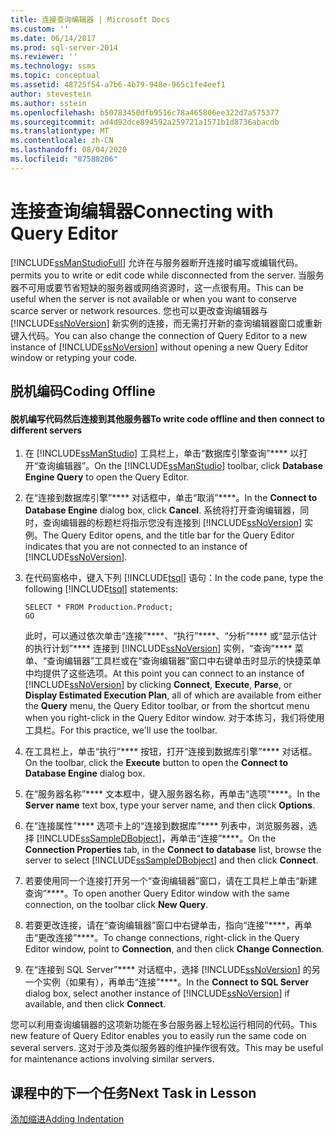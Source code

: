 ```yaml
---
title: 连接查询编辑器 | Microsoft Docs
ms.custom: ''
ms.date: 06/14/2017
ms.prod: sql-server-2014
ms.reviewer: ''
ms.technology: ssms
ms.topic: conceptual
ms.assetid: 48725f54-a7b6-4b79-948e-965c1fe4eef1
author: stevestein
ms.author: sstein
ms.openlocfilehash: b50783450dfb9516c78a465806ee322d7a575377
ms.sourcegitcommit: ad4d92dce894592a259721a1571b1d8736abacdb
ms.translationtype: MT
ms.contentlocale: zh-CN
ms.lasthandoff: 08/04/2020
ms.locfileid: "87588206"
---
```

# <a name="connecting-with-query-editor"></a><span data-ttu-id="bf562-102">连接查询编辑器</span><span class="sxs-lookup"><span data-stu-id="bf562-102">Connecting with Query Editor</span></span>
  [!INCLUDE[ssManStudioFull](../../includes/ssmanstudiofull-md.md)] <span data-ttu-id="bf562-103">允许在与服务器断开连接时编写或编辑代码。</span><span class="sxs-lookup"><span data-stu-id="bf562-103">permits you to write or edit code while disconnected from the server.</span></span> <span data-ttu-id="bf562-104">当服务器不可用或要节省短缺的服务器或网络资源时，这一点很有用。</span><span class="sxs-lookup"><span data-stu-id="bf562-104">This can be useful when the server is not available or when you want to conserve scarce server or network resources.</span></span> <span data-ttu-id="bf562-105">您也可以更改查询编辑器与 [!INCLUDE[ssNoVersion](../../includes/ssnoversion-md.md)] 新实例的连接，而无需打开新的查询编辑器窗口或重新键入代码。</span><span class="sxs-lookup"><span data-stu-id="bf562-105">You can also change the connection of Query Editor to a new instance of [!INCLUDE[ssNoVersion](../../includes/ssnoversion-md.md)] without opening a new Query Editor window or retyping your code.</span></span>  
  
## <a name="coding-offline"></a><span data-ttu-id="bf562-106">脱机编码</span><span class="sxs-lookup"><span data-stu-id="bf562-106">Coding Offline</span></span>  
  
#### <a name="to-write-code-offline-and-then-connect-to-different-servers"></a><span data-ttu-id="bf562-107">脱机编写代码然后连接到其他服务器</span><span class="sxs-lookup"><span data-stu-id="bf562-107">To write code offline and then connect to different servers</span></span>  
  
1.  <span data-ttu-id="bf562-108">在 [!INCLUDE[ssManStudio](../../includes/ssmanstudio-md.md)] 工具栏上，单击“数据库引擎查询”\*\*\*\* 以打开“查询编辑器”。</span><span class="sxs-lookup"><span data-stu-id="bf562-108">On the [!INCLUDE[ssManStudio](../../includes/ssmanstudio-md.md)] toolbar, click **Database Engine Query** to open the Query Editor.</span></span>  
  
2.  <span data-ttu-id="bf562-109">在“连接到数据库引擎”\*\*\*\* 对话框中，单击“取消”\*\*\*\*。</span><span class="sxs-lookup"><span data-stu-id="bf562-109">In the **Connect to Database Engine** dialog box, click **Cancel**.</span></span> <span data-ttu-id="bf562-110">系统将打开查询编辑器，同时，查询编辑器的标题栏将指示您没有连接到 [!INCLUDE[ssNoVersion](../../includes/ssnoversion-md.md)] 实例。</span><span class="sxs-lookup"><span data-stu-id="bf562-110">The Query Editor opens, and the title bar for the Query Editor indicates that you are not connected to an instance of [!INCLUDE[ssNoVersion](../../includes/ssnoversion-md.md)].</span></span>  
  
3.  <span data-ttu-id="bf562-111">在代码窗格中，键入下列 [!INCLUDE[tsql](../../includes/tsql-md.md)] 语句：</span><span class="sxs-lookup"><span data-stu-id="bf562-111">In the code pane, type the following [!INCLUDE[tsql](../../includes/tsql-md.md)] statements:</span></span>  
  
    ```  
    SELECT * FROM Production.Product;  
    GO  
    ```  
  
     <span data-ttu-id="bf562-112">此时，可以通过依次单击“连接”\*\*\*\*、“执行”\*\*\*\*、“分析”\*\*\*\* 或“显示估计的执行计划”\*\*\*\* 连接到 [!INCLUDE[ssNoVersion](../../includes/ssnoversion-md.md)] 实例，“查询”\*\*\*\* 菜单、“查询编辑器”工具栏或在“查询编辑器”窗口中右键单击时显示的快捷菜单中均提供了这些选项。</span><span class="sxs-lookup"><span data-stu-id="bf562-112">At this point you can connect to an instance of [!INCLUDE[ssNoVersion](../../includes/ssnoversion-md.md)] by clicking **Connect**, **Execute**, **Parse**, or **Display Estimated Execution Plan**, all of which are available from either the **Query** menu, the Query Editor toolbar, or from the shortcut menu when you right-click in the Query Editor window.</span></span> <span data-ttu-id="bf562-113">对于本练习，我们将使用工具栏。</span><span class="sxs-lookup"><span data-stu-id="bf562-113">For this practice, we'll use the toolbar.</span></span>  
  
4.  <span data-ttu-id="bf562-114">在工具栏上，单击“执行”\*\*\*\* 按钮，打开“连接到数据库引擎”\*\*\*\* 对话框。</span><span class="sxs-lookup"><span data-stu-id="bf562-114">On the toolbar, click the **Execute** button to open the **Connect to Database Engine** dialog box.</span></span>  
  
5.  <span data-ttu-id="bf562-115">在“服务器名称”\*\*\*\* 文本框中，键入服务器名称，再单击“选项”\*\*\*\*。</span><span class="sxs-lookup"><span data-stu-id="bf562-115">In the **Server name** text box, type your server name, and then click **Options**.</span></span>  
  
6.  <span data-ttu-id="bf562-116">在“连接属性”\*\*\*\* 选项卡上的“连接到数据库”\*\*\*\* 列表中，浏览服务器，选择 [!INCLUDE[ssSampleDBobject](../../includes/sssampledbobject-md.md)]，再单击“连接”\*\*\*\*。</span><span class="sxs-lookup"><span data-stu-id="bf562-116">On the **Connection Properties** tab, in the **Connect to database** list, browse the server to select [!INCLUDE[ssSampleDBobject](../../includes/sssampledbobject-md.md)] and then click **Connect**.</span></span>  
  
7.  <span data-ttu-id="bf562-117">若要使用同一个连接打开另一个“查询编辑器”窗口，请在工具栏上单击“新建查询”\*\*\*\*。</span><span class="sxs-lookup"><span data-stu-id="bf562-117">To open another Query Editor window with the same connection, on the toolbar click **New Query**.</span></span>  
  
8.  <span data-ttu-id="bf562-118">若要更改连接，请在“查询编辑器”窗口中右键单击，指向“连接”\*\*\*\*，再单击“更改连接”\*\*\*\*。</span><span class="sxs-lookup"><span data-stu-id="bf562-118">To change connections, right-click in the Query Editor window, point to **Connection**, and then click **Change Connection**.</span></span>  
  
9. <span data-ttu-id="bf562-119">在“连接到 SQL Server”\*\*\*\* 对话框中，选择 [!INCLUDE[ssNoVersion](../../includes/ssnoversion-md.md)] 的另一个实例（如果有），再单击“连接”\*\*\*\*。</span><span class="sxs-lookup"><span data-stu-id="bf562-119">In the **Connect to SQL Server** dialog box, select another instance of [!INCLUDE[ssNoVersion](../../includes/ssnoversion-md.md)] if available, and then click **Connect**.</span></span>  
  
 <span data-ttu-id="bf562-120">您可以利用查询编辑器的这项新功能在多台服务器上轻松运行相同的代码。</span><span class="sxs-lookup"><span data-stu-id="bf562-120">This new feature of Query Editor enables you to easily run the same code on several servers.</span></span> <span data-ttu-id="bf562-121">这对于涉及类似服务器的维护操作很有效。</span><span class="sxs-lookup"><span data-stu-id="bf562-121">This may be useful for maintenance actions involving similar servers.</span></span>  
  
## <a name="next-task-in-lesson"></a><span data-ttu-id="bf562-122">课程中的下一个任务</span><span class="sxs-lookup"><span data-stu-id="bf562-122">Next Task in Lesson</span></span>  
 [<span data-ttu-id="bf562-123">添加缩进</span><span class="sxs-lookup"><span data-stu-id="bf562-123">Adding Indentation</span></span>](lesson-2-2-adding-indentation.md)  
  
  
